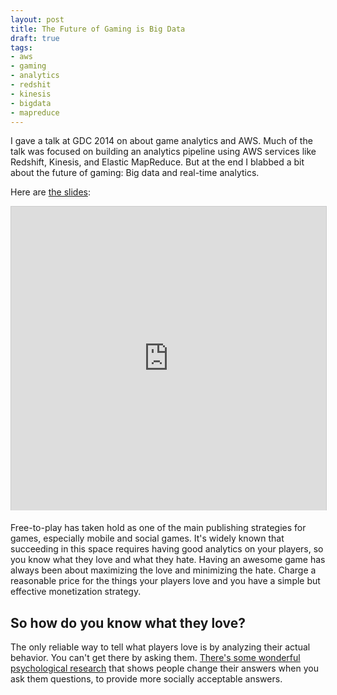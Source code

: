 ```yaml
---
layout: post
title: The Future of Gaming is Big Data
draft: true
tags:
- aws
- gaming
- analytics
- redshit
- kinesis
- bigdata
- mapreduce
---
```

I gave a talk at GDC 2014 on about game analytics and AWS.  Much of the talk was
focused on building an analytics pipeline using AWS services like Redshift,
Kinesis, and Elastic MapReduce.  But at the end I blabbed a bit about the future of
gaming: Big data and real-time analytics.
<!--more-->
Here are <a href="http://www.slideshare.net/slideshow/embed_code/32592688">the slides</a>:

<iframe src="http://www.slideshare.net/slideshow/embed_code/32592688" width="597" height="486" frameborder="0" marginwidth="0" marginheight="0" scrolling="no" style="border:1px solid #CCC; border-width:1px 1px 0; margin-bottom:5px; max-width: 100%;" allowfullscreen="allowfullscreen">Game Analytics with AWS</iframe>

Free-to-play has taken hold as one of the main publishing strategies for games,
especially mobile and social games. It's widely known that succeeding in this
space requires having good analytics on your players, so you know what they love
and what they hate.  Having an awesome game has always been about maximizing the
love and minimizing the hate. Charge a reasonable price for the things your players
love and you have a simple but effective monetization strategy.

So how do you know what they love?
----------------------------------
The only reliable way to tell what players love is by analyzing their actual 
behavior.  You can't get there by asking them.  [There's some wonderful psychological
research]() that shows people change their answers when you ask them questions, to
provide more socially acceptable answers.


